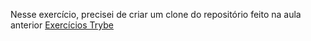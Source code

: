 Nesse exercício, precisei de criar um clone do repositório feito na aula anterior [Exercícios Trybe](https://github.com/yannidilly/trybe-exercicios)
